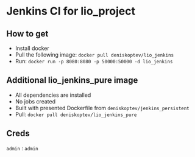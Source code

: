 # Jenkins CI for lio_project

## How to get

* Install docker
* Pull the following image: `docker pull deniskoptev/lio_jenkins`
* Run: `docker run -p 8080:8080 -p 50000:50000 -d lio_jenkins`

## Additional lio_jenkins_pure image

* All dependencies are installed
* No jobs created
* Built with presented Dockerfile from `deniskoptev/jenkins_persistent`
* Pull: `docker pull deniskoptev/lio_jenkins_pure`

## Creds

`admin` : `admin`
